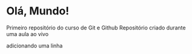 # Olá, Mundo!
 Primeiro repositório do curso de Git e Github
 Repositório criado durante uma aula ao vivo

adicionando uma linha 